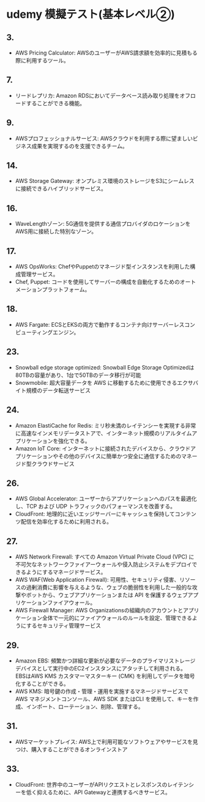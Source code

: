 # udemy 模擬テスト(基本レベル②)

## 3.
- AWS Pricing Calculator: AWSのユーザーがAWS請求額を効率的に見積もる際に利用するツール。

## 7.
- リードレプリカ: Amazon RDSにおいてデータベース読み取り処理をオフロードすることができる機能。

## 9.
- AWSプロフェッショナルサービス: AWSクラウドを利用する際に望ましいビジネス成果を実現するのを支援できるチーム。

## 14.
- AWS Storage Gateway: オンプレミス環境のストレージをS3にシームレスに接続できるハイブリッドサービス。

## 16.
- WaveLengthゾーン: 5G通信を提供する通信プロバイダのロケーションをAWS用に接続した特別なゾーン。

## 17.
- AWS OpsWorks: ChefやPuppetのマネージド型インスタンスを利用した構成管理サービス。  
- Chef, Puppet: コードを使用してサーバーの構成を自動化するためのオートメーションプラットフォーム。

## 18.
- AWS Fargate: ECSとEKSの両方で動作するコンテナ向けサーバーレスコンピューティングエンジン。

## 23.
- Snowball edge storage optimized: Snowball Edge Storage Optimizedは80TBの容量があり、1台で50TBのデータ移行が可能  
- Snowmobile: 超大容量データを AWS に移動するために使用できるエクサバイト規模のデータ転送サービス

## 24.
- Amazon ElastiCache for Redis: ミリ秒未満のレイテンシーを実現する非常に高速なインメモリデータストアで、インターネット規模のリアルタイムアプリケーションを強化できる。  
- Amazon IoT Core: インターネットに接続されたデバイスから、クラウドアプリケーションやその他のデバイスに簡単かつ安全に通信するためのマネージド型クラウドサービス

## 26.
- AWS Global Accelerator: ユーザーからアプリケーションへのパスを最適化し、TCP および UDP トラフィックのパフォーマンスを改善する。  
- CloudFront: 地理的に近いエッジサーバーにキャッシュを保持してコンテンツ配信を効率化するために利用される。

## 27.
- AWS Network Firewall: すべての Amazon Virtual Private Cloud (VPC) に不可欠なネットワークファイアーウォールや侵入防止システムをデプロイできるようにするマネージドサービス。  
- AWS WAF(Web Application Firewall): 可用性、セキュリティ侵害、リソースの過剰消費に影響を与えるような、ウェブの脆弱性を利用した一般的な攻撃やボットから、ウェブアプリケーションまたは API を保護するウェブアプリケーションファイアウォール。  
- AWS Firewall Manager: AWS Organizationsの組織内のアカウントとアプリケーション全体で一元的にファイアウォールのルールを設定、管理できるようにするセキュリティ管理サービス

## 29.
- Amazon EBS:  頻繁かつ詳細な更新が必要なデータのプライマリストレージデバイスとして実行中のEC2インスタンスにアタッチして利用される。  
EBSはAWS KMS カスタマーマスターキー (CMK) を利用してデータを暗号化することができる。
- AWS KMS: 暗号鍵の作成・管理・運用を実施するマネージドサービスでAWS マネジメントコンソール、AWS SDK またはCLI を使用して、キーを作成、インポート、ローテーション、削除、管理する。

## 31.
- AWSマーケットプレイス: AWS上で利用可能なソフトウェアやサービスを見つけ、購入することができるオンラインストア

## 33.
- CloudFront: 世界中のユーザーがAPIリクエストとレスポンスのレイテンシーを低く抑えるために、API Gatewayと連携するべきサービス。
